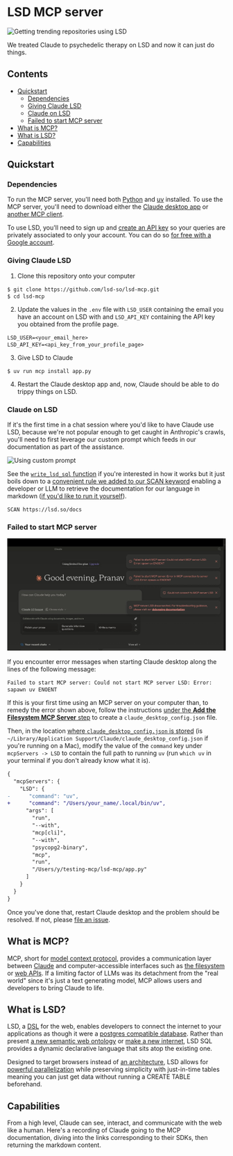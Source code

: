 # LSD MCP server

![Getting trending repositories using LSD](/media/github_trending.gif)

We treated Claude to psychedelic therapy on LSD and now it can just do things.

## Contents

* [Quickstart](#quickstart)
  * [Dependencies](#dependencies)
  * [Giving Claude LSD](#giving-claude-lsd)
  * [Claude on LSD](#claude-on-lsd)
  * [Failed to start MCP server](#failed-to-start-mcp-server)
* [What is MCP?](#what-is-mcp)
* [What is LSD?](#what-is-lsd)
* [Capabilities](#capabilities)

## Quickstart

### Dependencies

To run the MCP server, you'll need both [Python](https://www.python.org/) and [uv](https://docs.astral.sh/uv/) installed. To use the MCP server, you'll need to download either the [Claude desktop app](https://claude.ai/download) or [another MCP client](https://modelcontextprotocol.io/clients).

To use LSD, you'll need to sign up and [create an API key](https://lsd.so/profile) so your queries are privately associated to only your account. You can do so [for free with a Google account](https://lsd.so/connect).

### Giving Claude LSD

1. Clone this repository onto your computer

```
$ git clone https://github.com/lsd-so/lsd-mcp.git
$ cd lsd-mcp
```

2. Update the values in the `.env` file with `LSD_USER` containing the email you have an account on LSD with and `LSD_API_KEY` containing the API key you obtained from the profile page.

```
LSD_USER=<your_email_here>
LSD_API_KEY=<api_key_from_your_profile_page>
```

3. Give LSD to Claude

```
$ uv run mcp install app.py
```

4. Restart the Claude desktop app and, now, Claude should be able to do trippy things on LSD.

### Claude on LSD

If it's the first time in a chat session where you'd like to have Claude use LSD, because we're not popular enough to get caught in Anthropic's crawls, you'll need to first leverage our custom prompt which feeds in our documentation as part of the assistance.

![Using custom prompt](/media/prompt.gif)

See the [`write_lsd_sql` function](https://github.com/lsd-so/lsd-mcp/blob/main/app.py#L48) if you're interested in how it works but it just boils down to a [convenient rule we added to our SCAN keyword](https://lsd.so/docs/database/language/keywords/scan#example) enabling a developer or LLM to retrieve the documentation for our language in markdown ([if you'd like to run it yourself](https://lsd.so/app?query=SCAN%20https%3A%2F%2Flsd.so%2Fdocs)).

```
SCAN https://lsd.so/docs
```

### Failed to start MCP server

![Using custom prompt](/media/error.jpeg)

If you encounter error messages when starting Claude desktop along the lines of the following message:

```
Failed to start MCP server: Could not start MCP server LSD: Error: sapawn uv ENOENT
```

If this is your first time using an MCP server on your computer than, to remedy the error shown above, follow the instructions [under the **Add the Filesystem MCP Server** step](https://modelcontextprotocol.io/quickstart/user#2-add-the-filesystem-mcp-server) to create a `claude_desktop_config.json` file.

Then, in the location [where `claude_desktop_config.json` is stored](https://modelcontextprotocol.io/quickstart/user#2-add-the-filesystem-mcp-server) (is `~/Library/Application Support/Claude/claude_desktop_config.json` if you're running on a Mac), modify the value of the `command` key under `mcpServers -> LSD` to contain the full path to running `uv` (run `which uv` in your terminal if you don't already know what it is).

```diff
{
  "mcpServers": {
    "LSD": {
-      "command": "uv",
+      "command": "/Users/your_name/.local/bin/uv",
      "args": [
        "run",
        "--with",
        "mcp[cli]",
        "--with",
        "psycopg2-binary",
        "mcp",
        "run",
        "/Users/y/testing-mcp/lsd-mcp/app.py"
      ]
    }
  }
}
```

Once you've done that, restart Claude desktop and the problem should be resolved. If not, please [file an issue](https://github.com/lsd-so/lsd-mcp/issues/new?template=Blank+issue).

## What is MCP?

MCP, short for [model context protocol](https://modelcontextprotocol.io/introduction), provides a communication layer between [Claude](https://claude.ai) and computer-accessible interfaces such as [the filesystem](https://github.com/modelcontextprotocol/servers/tree/main/src/filesystem) or [web APIs](https://github.com/modelcontextprotocol/servers/tree/main/src/slack). If a limiting factor of LLMs was its detachment from the "real world" since it's just a text generating model, MCP allows users and developers to bring Claude to life.

## What is LSD?

LSD, a [DSL](https://en.wikipedia.org/wiki/Domain-specific_language) for the web, enables developers to connect the internet to your applications as though it were a [postgres compatible database](https://lsd.so/docs/database/postgres). Rather than present [a new semantic web ontology](https://xkcd.com/927/) or [make a new internet](https://urbit.org/), LSD SQL provides a dynamic declarative language that sits atop the existing one.

Designed to target browsers instead of [an architecture](https://llvm.org/), LSD allows for [powerful parallelization](https://lsd.so/docs/database/language/keywords/dive#example) while preserving simplicity with just-in-time tables meaning you can just get data without running a CREATE TABLE beforehand.

## Capabilities

From a high level, Claude can see, interact, and communicate with the web like a human. Here's a recording of Claude going to the MCP documentation, diving into the links corresponding to their SDKs, then returning the markdown content.
